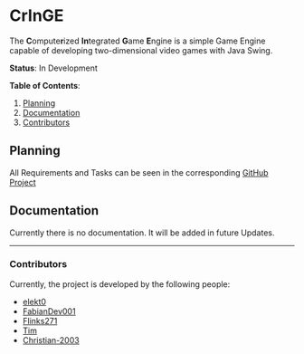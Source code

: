 # CrInGE

The **C**ompute**r**ized **In**tegrated **G**ame **E**ngine is a simple Game Engine capable of developing two-dimensional video games with Java Swing.  

**Status**: In Development

**Table of Contents**:

1. [Planning](#planning)
2. [Documentation](#documentation)
3. [Contributors](#contributors)

## Planning

All Requirements and Tasks can be seen in the corresponding [GitHub Project](https://github.com/users/Christian-2003/projects/2)

## Documentation

Currently there is no documentation. It will be added in future Updates.

---

### Contributors

Currently, the project is developed by the following people:

* [elekt0](https://github.com/Elekt0)
* [FabianDev001](https://github.com/FabianDev001)
* [Flinks271](https://github.com/Flinks271)
* [Tim](https://github.com/TimSchnur)
* [Christian-2003](https://github.com/Christian-2003)
